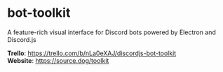 # bot-toolkit
A feature-rich visual interface for Discord bots powered by Electron and Discord.js

**Trello**: https://trello.com/b/nLa0eXAJ/discordjs-bot-toolkit </br>
**Website**: https://source.dog/toolkit
